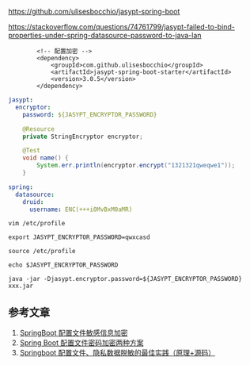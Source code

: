https://github.com/ulisesbocchio/jasypt-spring-boot

https://stackoverflow.com/questions/74761799/jasypt-failed-to-bind-properties-under-spring-datasource-password-to-java-lan

```
        <!-- 配置加密 -->
        <dependency>
            <groupId>com.github.ulisesbocchio</groupId>
            <artifactId>jasypt-spring-boot-starter</artifactId>
            <version>3.0.5</version>
        </dependency>
```

```yaml
jasypt:
  encryptor:
    password: ${JASYPT_ENCRYPTOR_PASSWORD}
```

```java
    @Resource
    private StringEncryptor encryptor;

    @Test
    void name() {
        System.err.println(encryptor.encrypt("1321321qweqwe1"));
    }
```

```yaml
spring:
  datasource:
    druid:
      username: ENC(+++i0MvBxM0aMR)
```

```
vim /etc/profile

export JASYPT_ENCRYPTOR_PASSWORD=qwxcasd

source /etc/profile

echo $JASYPT_ENCRYPTOR_PASSWORD

java -jar -Djasypt.encryptor.password=${JASYPT_ENCRYPTOR_PASSWORD} xxx.jar
```



## 参考文章

1. [SpringBoot 配置文件敏感信息加密](https://z.itpub.net/article/detail/3A3B1D11AB9B269526BA71DB21E81751)
2. [Spring Boot 配置文件密码加密两种方案](https://www.cnblogs.com/kexianting/p/11689289.html)
3. [Springboot 配置文件、隐私数据脱敏的最佳实践（原理+源码）](https://www.cnblogs.com/chengxy-nds/p/15093253.html)